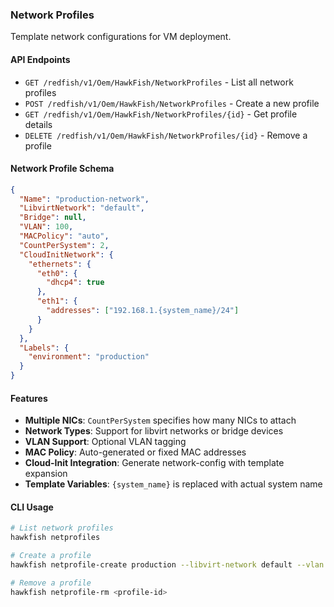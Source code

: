 ### Network Profiles

Template network configurations for VM deployment.

#### API Endpoints

- `GET /redfish/v1/Oem/HawkFish/NetworkProfiles` - List all network profiles
- `POST /redfish/v1/Oem/HawkFish/NetworkProfiles` - Create a new profile
- `GET /redfish/v1/Oem/HawkFish/NetworkProfiles/{id}` - Get profile details
- `DELETE /redfish/v1/Oem/HawkFish/NetworkProfiles/{id}` - Remove a profile

#### Network Profile Schema

```json
{
  "Name": "production-network",
  "LibvirtNetwork": "default",
  "Bridge": null,
  "VLAN": 100,
  "MACPolicy": "auto",
  "CountPerSystem": 2,
  "CloudInitNetwork": {
    "ethernets": {
      "eth0": {
        "dhcp4": true
      },
      "eth1": {
        "addresses": ["192.168.1.{system_name}/24"]
      }
    }
  },
  "Labels": {
    "environment": "production"
  }
}
```

#### Features

- **Multiple NICs**: `CountPerSystem` specifies how many NICs to attach
- **Network Types**: Support for libvirt networks or bridge devices
- **VLAN Support**: Optional VLAN tagging
- **MAC Policy**: Auto-generated or fixed MAC addresses
- **Cloud-Init Integration**: Generate network-config with template expansion
- **Template Variables**: `{system_name}` is replaced with actual system name

#### CLI Usage

```bash
# List network profiles
hawkfish netprofiles

# Create a profile
hawkfish netprofile-create production --libvirt-network default --vlan 100 --count 2

# Remove a profile
hawkfish netprofile-rm <profile-id>
```
